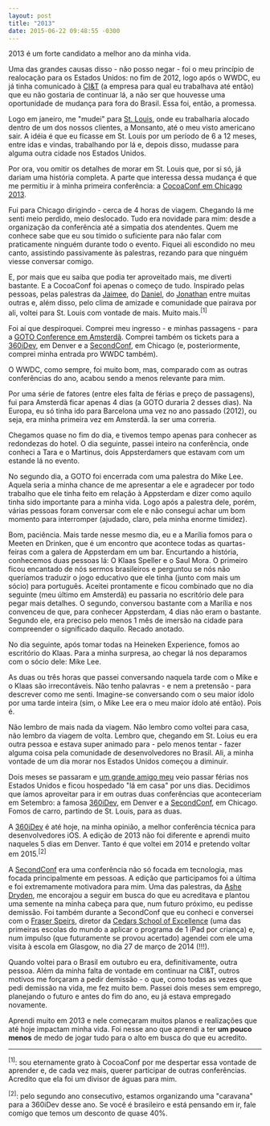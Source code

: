 ```yaml
---
layout: post
title: "2013"
date: 2015-06-22 09:48:55 -0300
---
```


2013 é um forte candidato a melhor ano da minha vida.

Uma das grandes causas disso - não posso negar - foi o meu princípio de realocação para os Estados Unidos: no fim de 2012, logo após o WWDC, eu já tinha comunicado à [CI&T](http://www.ciandt.com/) (a empresa para qual eu trabalhava até então) que eu não gostaria de continuar lá, a não ser que houvesse uma oportunidade de mudança para fora do Brasil. Essa foi, então, a promessa.

Logo em janeiro, me "mudei" para [St. Louis](https://en.wikipedia.org/wiki/St._Louis), onde eu trabalharia alocado dentro de um dos nossos clientes, a Monsanto, até o meu visto americano sair. A idéia é que eu ficasse em St. Louis por um período de 6 a 12 meses, entre idas e vindas, trabalhando por lá e, depois disso, mudasse para alguma outra cidade nos Estados Unidos.

Por ora, vou omitir os detalhes de morar em St. Louis que, por si só, já dariam uma história completa. A parte que interessa dessa mudança é que me permitiu ir à minha primeira conferência: a [CocoaConf em Chicago 2013](http://cocoaconf.com/chicago-2013/home).

Fui para Chicago dirigindo - cerca de 4 horas de viagem. Chegando lá me senti meio perdido, meio deslocado. Tudo era novidade para mim: desde a organização da conferência até a simpatia dos atendentes. Quem me conhece sabe que eu sou tímido o suficiente para não falar com praticamente ninguém durante todo o evento. Fiquei ali escondido no meu canto, assistindo passivamente às palestras, rezando para que ninguém viesse conversar comigo.

E, por mais que eu saiba que podia ter aproveitado mais, me diverti bastante. E a CocoaConf foi apenas o começo de tudo. Inspirado pelas pessoas, pelas palestras da [Jaimee](http://www.jaimeejaimee.com/), do [Daniel](http://dimsumthinking.com/), do [Jonathan](http://cocoamanifest.net/) entre muitas outras e, além disso, pelo clima de amizade e comunidade que pairava por ali, voltei para St. Louis com vontade de mais. Muito mais.<sup>[1]</sup>

Foi aí que despiroquei. Comprei meu ingresso - e minhas passagens - para a [GOTO Conference em Amsterdã](http://gotocon.com/amsterdam-2013). Comprei também os tickets para a [360iDev](http://360idev.com/), em Denver e a [SecondConf](http://www.secondconf.com/2013/), em Chicago (e, posteriormente, comprei minha entrada pro WWDC também).

O WWDC, como sempre, foi muito bom, mas, comparado com as outras conferências do ano, acabou sendo a menos relevante para mim.

Por uma série de fatores (entre eles falta de férias e preço de passagens), fui para Amsterdã ficar apenas 4 dias (a GOTO duraria 2 desses dias). Na Europa, eu só tinha ido para Barcelona uma vez no ano passado (2012), ou seja, era minha primeira vez em Amsterdã. Ia ser uma correria.

Chegamos quase no fim do dia, e tivemos tempo apenas para conhecer as redondezas do hotel. O dia seguinte, passei inteiro na conferência, onde conheci a Tara e o Martinus, dois Appsterdamers que estavam com um estande lá no evento.

No segundo dia, a GOTO foi encerrada com uma palestra do Mike Lee. Aquela seria a minha chance de me apresentar a ele e agradecer por todo trabalho que ele tinha feito em relação à Appsterdam e dizer como aquilo tinha sido importante para a minha vida. Logo após a palestra dele, porém, várias pessoas foram conversar com ele e não consegui achar um bom momento para interromper (ajudado, claro, pela minha enorme timidez).

Bom, paciência. Mais tarde nesse mesmo dia, eu e a Marília fomos para o Meeten en Drinken, que é um encontro que acontece todas as quartas-feiras com a galera de Appsterdam em um bar. Encurtando a história, conhecemos duas pessoas lá: O Klaas Speller e o Saul Mora. O primeiro ficou encantado de nós sermos brasileiros e perguntou se nós não queríamos traduzir o jogo educativo que ele tinha (junto com mais um sócio) para português. Aceitei prontamente e ficou combinado que no dia seguinte (meu último em Amsterdã) eu passaria no escritório dele para pegar mais detalhes. O segundo, conversou bastante com a Marília e nos convenceu de que, para conhecer Appsterdam, 4 dias não eram o bastante. Segundo ele, era preciso pelo menos 1 mês de imersão na cidade para compreender o significado daquilo. Recado anotado.

No dia seguinte, após tomar todas na Heineken Experience, fomos ao escritório do Klaas. Para a minha surpresa, ao chegar lá nos deparamos com o sócio dele: Mike Lee.

As duas ou três horas que passei conversando naquela tarde com o Mike e o Klaas são irrecontáveis. Não tenho palavras - e nem a pretensão - para descrever como me senti. Imagine-se conversando com o seu maior ídolo por uma tarde inteira (sim, o Mike Lee era o meu maior ídolo até então). Pois é.

Não lembro de mais nada da viagem. Não lembro como voltei para casa, não lembro da viagem de volta. Lembro que, chegando em St. Loius eu era outra pessoa e estava super animado para - pelo menos tentar - fazer alguma coisa pela comunidade de desenvolvedores no Brasil. Ali, a minha vontade de um dia morar nos Estados Unidos começou a diminuir.

Dois meses se passaram e [um grande amigo meu](https://twitter.com/gsampaio) veio passar férias nos Estados Unidos e ficou hospedado "lá em casa" por uns dias. Decidimos que íamos aproveitar para ir em outras duas conferências que aconteceriam em Setembro: a famosa [360iDev](http://360idev.com/), em Denver e a [SecondConf](http://www.secondconf.com/2013/), em Chicago. Fomos de carro, partindo de St. Louis, para as duas.

A [360iDev](http://360idev.com/) é até hoje, na minha opinião, a melhor conferência técnica para desenvolvedores iOS. A edição de 2013 não foi diferente e aprendi muito naqueles 5 dias em Denver. Tanto é que voltei em 2014 e pretendo voltar em 2015.<sup>[2]</sup>

A [SecondConf](http://www.secondconf.com/2013/) era uma conferência não só focada em tecnologia, mas focada principalmente em pessoas. A edição que participamos foi a última e foi extremamente motivadora para mim. Uma das palestras, da [Ashe Dryden](http://www.ashedryden.com/), me encorajou a seguir em busca do que eu acreditava e plantou uma semente na minha cabeça para que, num futuro próximo, eu pedisse demissão. Foi também durante a SecondConf que eu conheci e conversei com o [Fraser Speirs](http://www.speirs.org/), diretor da [Cedars School of Excellence](http://cedars.inverclyde.sch.uk/) (uma das primeiras escolas do mundo a aplicar o programa de 1 iPad por criança) e, num impulso (que futuramente se provou acertado) agendei com ele uma visita à escola em Glasgow, no dia 27 de março de 2014 (!!!).

Quando voltei para o Brasil em outubro eu era, definitivamente, outra pessoa. Além da minha falta de vontade em continuar na CI&T, outros motivos me forçaram a pedir demissão - o que, como todas as vezes que pedi demissão na vida, me fez muito bem. Passei dois meses sem emprego, planejando o futuro e antes do fim do ano, eu já estava empregado novamente.

Aprendi muito em 2013 e nele começaram muitos planos e realizações que até hoje impactam minha vida. Foi nesse ano que aprendi a ter **um pouco menos** de medo de jogar tudo para o alto em busca do que eu acredito.

---

<sup>[1]</sup>: sou eternamente grato à CocoaConf por me despertar essa vontade de aprender e, de cada vez mais, querer participar de outras conferências. Acredito que ela foi um divisor de águas para mim.

<sup>[2]</sup>: pelo segundo ano consecutivo, estamos organizando uma "caravana" para a 360iDev desse ano. Se você é brasileiro e está pensando em ir, fale comigo que temos um desconto de quase 40%.